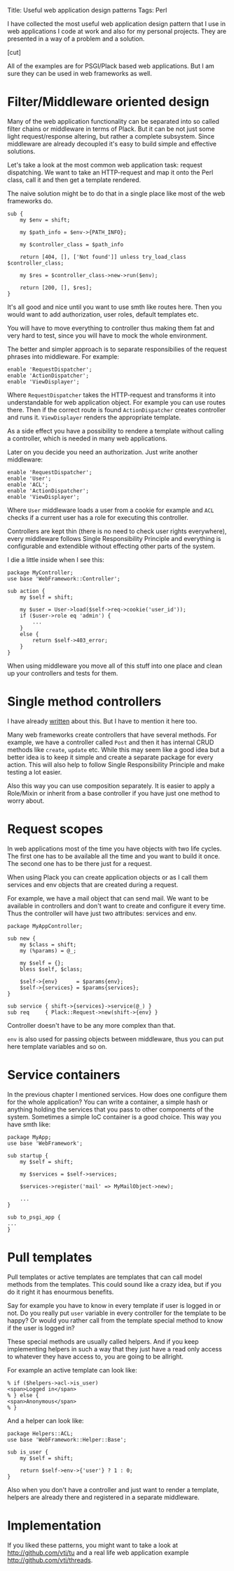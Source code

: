 Title: Useful web application design patterns
Tags: Perl

I have collected the most useful web application design pattern that I use in
web applications I code at work and also for my personal projects. They are
presented in a way of a problem and a solution.

[cut]

All of the examples are for PSGI/Plack based web applications. But I am sure
they can be used in web frameworks as well.

# Filter/Middleware oriented design

Many of the web application functionality can be separated into so called filter
chains or middleware in terms of Plack. But it can be not just some light
request/response altering, but rather a complete subsystem. Since middleware
are already decoupled it's easy to build simple and effective solutions.

Let's take a look at the most common web application task: request dispatching.
We want to take an HTTP-request and map it onto the Perl class, call it and then
get a template rendered.

The naive solution might be to do that in a single place like most of the web
frameworks do.

```
sub {
    my $env = shift;

    my $path_info = $env->{PATH_INFO};

    my $controller_class = $path_info

    return [404, [], ['Not found']] unless try_load_class $controller_class;

    my $res = $controller_class->new->run($env);

    return [200, [], $res];
}
```

It's all good and nice until you want to use smth like routes here. Then you
would want to add authorization, user roles, default templates etc.

You will have to move everything to controller thus making them fat and
very hard to test, since you will have to mock the whole environment.

The better and simpler approach is to separate responsibilies of the request
phrases into middleware. For example:

```
enable 'RequestDispatcher';
enable 'ActionDispatcher';
enable 'ViewDisplayer';
```

Where `RequestDispatcher` takes the HTTP-request and transforms it into
understandable for web application object. For example you can use routes there.
Then if the correct route is found `ActionDispatcher` creates controller and
runs it. `ViewDisplayer` renders the appropriate template.

As a side effect you have a possibility to rendere a template without calling
a controller, which is needed in many web applications.

Later on you decide you need an authorization. Just write another middleware:

```
enable 'RequestDispatcher';
enable 'User';
enable 'ACL';
enable 'ActionDispatcher';
enable 'ViewDisplayer';
```

Where `User` middleware loads a user from a cookie for example and `ACL` checks
if a current user has a role for executing this controller.

Controllers are kept thin (there is no need to check user rights everywhere),
every middleware follows Single Responsibility Principle and everything is
configurable and extendible without effecting other parts of the system.

I die a little inside when I see this:

```
package MyController;
use base 'WebFramework::Controller';

sub action {
    my $self = shift;

    my $user = User->load($self->req->cookie('user_id'));
    if ($user->role eq 'admin') {
        ...
    }
    else {
        return $self->403_error;
    }
}
```

When using middleware you move all of this stuff into one place and clean up
your controllers and tests for them.

# Single method controllers

I have already
[written](http://showmetheco.de/articles/2011/4/why-one-method-controllers-are-way-better.html)
about this. But I have to mention it here too.

Many web frameworks create controllers that have several methods. For example,
we have a controller called `Post` and then it has internal CRUD methods like
`create`, `update` etc. While this may seem like a good idea but a better idea
is to keep it simple and create a separate package for every action. This will
also help to follow Single Responsibility Principle and make testing a lot
easier.

Also this way you can use composition separately. It is easier to apply
a Role/Mixin or inherit from a base controller if you have just one method to
worry about.

# Request scopes

In web applications most of the time you have objects with two life cycles. The
first one has to be available all the time and you want to build it once. The
second one has to be there just for a request.

When using Plack you can create application objects or as I call them services
and env objects that are created during a request.

For example, we have a mail object that can send mail. We want to be available
in controllers and don't want to create and configure it every time. Thus the
controller will have just two attributes: services and env.

```
package MyAppController;

sub new {
    my $class = shift;
    my (%params) = @_;

    my $self = {};
    bless $self, $class;

    $self->{env}      = $params{env};
    $self->{services} = $params{services};
}

sub service { shift->{services}->service(@_) }
sub req     { Plack::Request->new(shift->{env} }
```

Controller doesn't have to be any more complex than that.

`env` is also used for passing objects between middleware, thus you can put
here template variables and so on.

# Service containers

In the previous chapter I mentioned services. How does one configure them for
the whole application? You can write a container, a simple hash or anything
holding the services that you pass to other components of the system. Sometimes
a simple IoC container is a good choice. This way you have smth like:

```
package MyApp;
use base 'WebFramework';

sub startup {
    my $self = shift;

    my $services = $self->services;

    $services->register('mail' => MyMailObject->new);

    ...
}

sub to_psgi_app {
...
}
```

# Pull templates

Pull templates or active templates are templates that can call model methods
from the templates. This could sound like a crazy idea, but if you do it right
it has enourmous benefits.

Say for example you have to know in every template if user is logged in or not.
Do you really put `user` variable in every controller for the template to be
happy? Or would you rather call from the template special method to know if the
user is logged in?

These special methods are usually called helpers. And if you keep implementing
helpers in such a way that they just have a read only access to whatever they
have access to, you are going to be allright.

For example an active template can look like:

```
% if ($helpers->acl->is_user)
<span>Logged in</span>
% } else {
<span>Anonymous</span>
% }
```

And a helper can look like:

```
package Helpers::ACL;
use base 'WebFramework::Helper::Base';

sub is_user {
    my $self = shift;

    return $self->env->{'user'} ? 1 : 0;
}
```

Also when you don't have a controller and just want to render a template,
helpers are already there and registered in a separate middleware.

# Implementation

If you liked these patterns, you might want to take a look at
<http://github.com/vti/tu> and a real life web application example
<http://github.com/vti/threads>.
